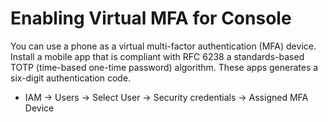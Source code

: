 # Enabling Virtual MFA for Console
You can use a phone as a virtual multi-factor authentication (MFA) device. Install a mobile app that is compliant with RFC 6238 a standards-based TOTP (time-based one-time password) algorithm. These apps generates a six-digit authentication code.

- IAM -> Users -> Select User -> Security credentials -> Assigned MFA Device